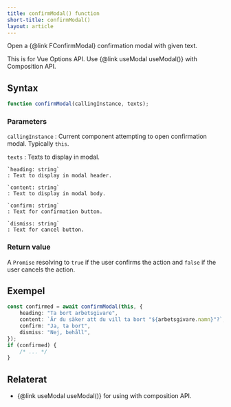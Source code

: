 ```yaml
---
title: confirmModal() function
short-title: confirmModal()
layout: article
---
```


Open a {@link FConfirmModal} confirmation modal with given text.

This is for Vue Options API.
Use {@link useModal useModal()} with Composition API.

## Syntax

```ts
function confirmModal(callingInstance, texts);
```

### Parameters

`callingInstance`
: Current component attempting to open confirmation modal. Typically `this`.

`texts`
: Texts to display in modal.

    `heading: string`
    : Text to display in modal header.

    `content: string`
    : Text to display in modal body.

    `confirm: string`
    : Text for confirmation button.

    `dismiss: string`
    : Text for cancel button.

### Return value

A `Promise` resolving to `true` if the user confirms the action and `false` if the user cancels the action.

## Exempel

```ts
const confirmed = await confirmModal(this, {
    heading: "Ta bort arbetsgivare",
    content: `Är du säker att du vill ta bort "${arbetsgivare.namn}"?`,
    confirm: "Ja, ta bort",
    dismiss: "Nej, behåll",
});
if (confirmed) {
    /* ... */
}
```

## Relaterat

-   {@link useModal useModal()} for using with composition API.
